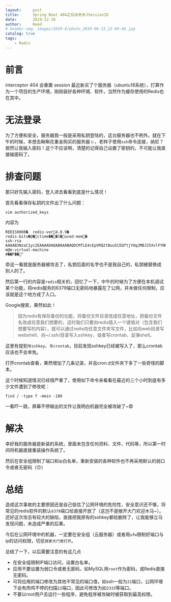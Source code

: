 ```yaml
---
layout:     post
title:      Spring Boot 404之后会丢失JSessionID
date:       2019-12-18
author:     Reed
# header-img: images/2019-6/photo_2019-06-13_22-09-46.jpg
catalog: true
tags:
    - Redis
---
```

# 前言

interceptor 404 会重置 session
最近新买了个服务器（ubuntu18系统），打算作为一个项目的生产环境，刚刚装好各种环境、软件，当然作为缓存使用的Redis也在其中。

# 无法登录
为了方便和安全，服务器我一般是采用私钥登陆的，这台服务器也不例外。就在下午的时候，本想去瞅瞅花重金购买的服务器☺，老样子使用`ssh`命令连接，纳尼？居然让我输入密码！这个不应该啊，清楚的记得自己设置了密钥的，不可能让我直接输密码了。
# 排查问题
那只好先输入密码，登入进去看看到底是什么情况！

首先看看保存私钥的文件出了什么问题：
``` shell
vim authorized_keys
```
内容为
```
REDIS0008�	redis-ver4.0.9�
redis-bits�@�ctime���]�used-mem�
ssh-rsa AAAAB3NzaC1yc2EAAAADAQABAAABAQDCMfLE4cEpVRQ2tBuuSCEQftjYUqJMBJ25XvlFYNKbMRfByJdZ8R362Hk2UFXacicQABc4hF0DFIrq8xxm3YwNrujW+ES1HnLW9QbCEF5BjZ8AXE+sJ3MaUSQdg3BKGEz+jCn5tpFodWbYwJ7rB5cWJctMRKcp2hfI5Uc66/i/Q72y1TDvoVDi/FkQHZw6B9Ulq+ZkN3H4NL29M6S0PZGfQeaj3FqqpB8LXWmBCbVtWaVqxNTlNTTuOw9OSrLIAAn/gpdzpDuuXXj4rZSVAHd9A0KbDeJt+lwr0D2l07E9xzqQbMTzFSpvGD4dZMakIfFArn994NNvd/yuuQ+M81sZ m@m-virtual-machine
#��Ғ��"
```
😨这一看就是服务器被攻击了，私钥后面的名字也不是我自己的，私钥被替换成别人的了。

然后第一行的内容是`redis`相关的，回忆了一下，中午的时候为了方便在本机调试某个功能，将redis服务的6379端口无密码地暴露在了公网，并未做任何限制，应该就是这个地方成了入口。

Google搜索，果然如此！
>因为redis有保存备份的功能，将备份文件目录改成任意地址，把备份文件名改成任意我们想要的，这时我们只要向redis插入一个键值对（包含我们想要写的内容），就可以通过redis向任意文件夹写文件，比如向web目录写webshell、向~/.ssh/目录写入sshkey，或者写crontab，反弹shell。

这里有提到`写sshkey`、`写crontab`，目前发现sshkey已经被写入了，那么crontab应该也不会幸免。

打开crontab查看，果然增加了几条记录，并且cron.d文件夹下多了一些奇怪的脚本。

这个时候知道情况已经很严重了，使用如下命令来看看在最近的三个小时到底有多少文件遭到了修改呢：
``` shell
find / -type f -mmin -180
```
一看吓一跳，屏幕不停输出的文件让我明白机器完全被攻破了~😨

# 解决
幸好我的服务器是新装的系统，里面未包含任何资料、文件、代码等，所以第一时间将机器直接重装操作系统了。

然后在安全组限制了端口和ip白名单，重新安装的各种软件也不再采用默认的弱口令或者无密码（🙃）
# 总结
造成这次事故的主要原因还是自己低估了公网环境的危险性，安全意识还不够，将常见的redis软件的默认`6379`端口给直接开放了（这岂不是敞开大门欢迎木马~）。还好这次攻击有较大的缺陷，直接把我原有的sshkey都给删除了，让我能够立马发现问题，未造成严重的后果。

今后在公网环境中的机器，一定要在安全组（云服务器）或者用`ufw`限制好端口与ip的访问权限，切忌`我家大门常打开`。

总结了一下，以后需要注意的有这几点
- 在安全组限制IP端口访问，设置白名单。
- 应用不要设置为弱口令或者无密码，如MySQL用`root`作为密码，或Redis直接无密码。
- 可将应用的端口修改为其他不常见的端口值，如ssh一般为`22`端口，公网环境下会有肉鸡不停的扫描`22`端口，因此可修改为如`2333`等端口。
- 不要以root用户去运行一些程序，避免程序被攻破时被获取到最高权限。
